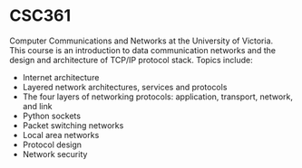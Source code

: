 # CSC361
Computer Communications and Networks at the University of Victoria. <br>
This course is an introduction to data communication networks and the design and architecture of TCP/IP protocol stack. Topics include:
* Internet architecture
* Layered network architectures, services and protocols
* The four layers of networking protocols: application, transport, network, and link 
* Python sockets
* Packet switching networks
* Local area networks
* Protocol design
* Network security

